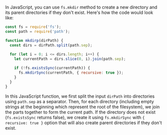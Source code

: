 In JavaScript, you can use `fs.mkdir` method to create a new directory and its parent directories if they don't exist. Here's how the code would look like:

```javascript
const fs = require('fs');
const path = require('path');

function mkdirp(dirPath) {
  const dirs = dirPath.split(path.sep);
  
  for (let i = 0; i <= dirs.length; i++) {
    let currentPath = dirs.slice(0, i).join(path.sep);

    if (!fs.existsSync(currentPath)) {
      fs.mkdirSync(currentPath, { recursive: true });
    }
  }
}
```

In this JavaScript function, we first split the input `dirPath` into directories using `path.sep` as a separator. Then, for each directory (including empty strings at the beginning which represent the root of the filesystem), we join the parts together to form the current path. If the directory does not exist (`fs.existsSync` returns false), we create it using `fs.mkdirSync` with `{ recursive: true }` option that will also create parent directories if they don't exist.
